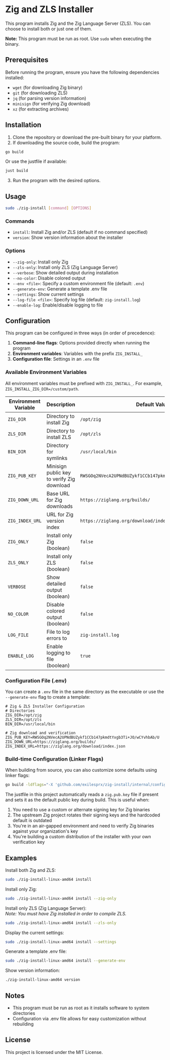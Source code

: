 # Zig and ZLS Installer

This program installs Zig and the Zig Language Server (ZLS). You can choose to install both or just one of them.

**Note:** This program must be run as root. Use `sudo` when executing the binary.

## Prerequisites

Before running the program, ensure you have the following dependencies installed:

- `wget` (for downloading Zig binary)
- `git` (for downloading ZLS)
- `jq` (for parsing version information)
- `minisign` (for verifying Zig download)
- `xz` (for extracting archives)

## Installation

1. Clone the repository or download the pre-built binary for your platform.
2. If downloading the source code, build the program:

```bash
go build
```

Or use the justfile if available:

```bash
just build
```

3. Run the program with the desired options.

## Usage

```bash
sudo ./zig-install [command] [OPTIONS]
```

### Commands

- `install`: Install Zig and/or ZLS (default if no command specified)
- `version`: Show version information about the installer

### Options

- `--zig-only`: Install only Zig
- `--zls-only`: Install only ZLS (Zig Language Server)
- `--verbose`: Show detailed output during installation
- `--no-color`: Disable colored output
- `--env <file>`: Specify a custom environment file (default: `.env`)
- `--generate-env`: Generate a template .env file
- `--settings`: Show current settings
- `--log-file <file>`: Specify log file (default: `zig-install.log`)
- `--enable-log`: Enable/disable logging to file

## Configuration

This program can be configured in three ways (in order of precedence):

1. **Command-line flags**: Options provided directly when running the program
2. **Environment variables**: Variables with the prefix `ZIG_INSTALL_`
3. **Configuration file**: Settings in an `.env` file

### Available Environment Variables

All environment variables must be prefixed with `ZIG_INSTALL_`. For example, `ZIG_INSTALL_ZIG_DIR=/custom/path`.

| Environment Variable     | Description                                  | Default Value                                           |
|--------------------------|----------------------------------------------|---------------------------------------------------------|
| `ZIG_DIR`                | Directory to install Zig                     | `/opt/zig`                                              |
| `ZLS_DIR`                | Directory to install ZLS                     | `/opt/zls`                                              |
| `BIN_DIR`                | Directory for symlinks                       | `/usr/local/bin`                                        |
| `ZIG_PUB_KEY`            | Minisign public key to verify Zig download   | `RWSGOq2NVecA2UPNdBUZykf1CCb147pkmdtYxgb3Ti+JO/wCYvhbAb/U` |
| `ZIG_DOWN_URL`           | Base URL for Zig downloads                   | `https://ziglang.org/builds/`                           |
| `ZIG_INDEX_URL`          | URL for Zig version index                    | `https://ziglang.org/download/index.json`               |
| `ZIG_ONLY`               | Install only Zig (boolean)                   | `false`                                                 |
| `ZLS_ONLY`               | Install only ZLS (boolean)                   | `false`                                                 |
| `VERBOSE`                | Show detailed output (boolean)               | `false`                                                 |
| `NO_COLOR`               | Disable colored output (boolean)             | `false`                                                 |
| `LOG_FILE`               | File to log errors to                        | `zig-install.log`                                       |
| `ENABLE_LOG`             | Enable logging to file (boolean)             | `true`                                                  |

### Configuration File (.env)

You can create a `.env` file in the same directory as the executable or use the `--generate-env` flag to create a template:

```
# Zig & ZLS Installer Configuration
# Directories
ZIG_DIR=/opt/zig
ZLS_DIR=/opt/zls
BIN_DIR=/usr/local/bin

# Zig download and verification
ZIG_PUB_KEY=RWSGOq2NVecA2UPNdBUZykf1CCb147pkmdtYxgb3Ti+JO/wCYvhbAb/U
ZIG_DOWN_URL=https://ziglang.org/builds/
ZIG_INDEX_URL=https://ziglang.org/download/index.json
```

### Build-time Configuration (Linker Flags)

When building from source, you can also customize some defaults using linker flags:

```bash
go build -ldflags="-X 'github.com/exilesprx/zig-install/internal/config.DefaultZigPubKey=YOUR_KEY'"
```

The justfile in this project automatically reads a `zig.pub.key` file if present and sets it as the default public key during build. This is useful when:

1. You need to use a custom or alternate signing key for Zig binaries
2. The upstream Zig project rotates their signing keys and the hardcoded default is outdated
3. You're in an air-gapped environment and need to verify Zig binaries against your organization's key
4. You're building a custom distribution of the installer with your own verification key

## Examples

Install both Zig and ZLS:

```bash
sudo ./zig-install-linux-amd64 install
```

Install only Zig:

```bash
sudo ./zig-install-linux-amd64 install --zig-only
```

Install only ZLS (Zig Language Server):  
_Note: You must have Zig installed in order to compile ZLS._

```bash
sudo ./zig-install-linux-amd64 install --zls-only
```

Display the current settings:

```bash
sudo ./zig-install-linux-amd64 install --settings
```

Generate a template .env file:

```bash
sudo ./zig-install-linux-amd64 install --generate-env
```

Show version information:

```bash
./zig-install-linux-amd64 version
```

## Notes

- This program must be run as root as it installs software to system directories
- Configuration via .env file allows for easy customization without rebuilding

## License

This project is licensed under the MIT License.
